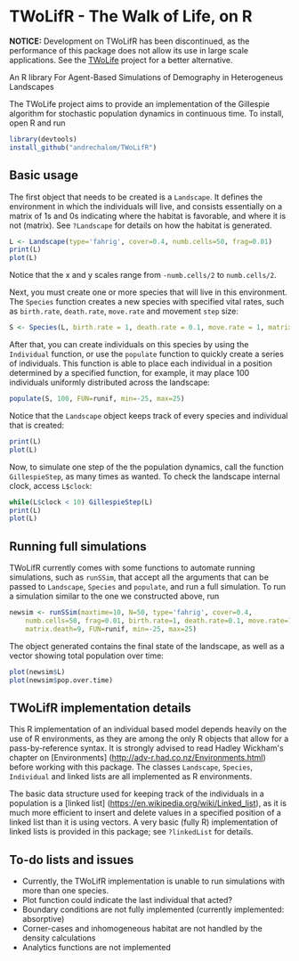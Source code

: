 # TWoLifR - The Walk of Life, on R

**NOTICE:** Development on TWoLifR has been discontinued, as the performance of this package does not allow its use in large scale applications. See the [TWoLife](https://github.com/piLaboratory/TWoLife) project for a better alternative.

An R library For Agent-Based Simulations of Demography in Heterogeneus Landscapes

The TWoLife project aims to provide an implementation of the Gillespie algorithm for
stochastic population dynamics in continuous time. To install, open R and run
```R
library(devtools)
install_github("andrechalom/TWoLifR")
```

## Basic usage

The first object that needs to be created is a `Landscape`. It defines the environment
in which the individuals will live, and consists essentially on a matrix of 1s and 0s
indicating where the habitat is favorable, and where it is not (matrix). See `?Landscape` 
for details on how the habitat is generated.
```R
L <- Landscape(type='fahrig', cover=0.4, numb.cells=50, frag=0.01)
print(L)
plot(L)
```

Notice that the x and y scales range from `-numb.cells/2` to `numb.cells/2`.

Next, you must create one or more species that will live in this environment. The `Species`
function creates a new species with specified vital rates, such as `birth.rate`, `death.rate`,
`move.rate` and movement `step` size:
```R
S <- Species(L, birth.rate = 1, death.rate = 0.1, move.rate = 1, matrix.death=9)
```

After that, you can create individuals on this species by using the `Individual` function,
or use the `populate` function to quickly create a series of individuals. This function
is able to place each individual in a position determined by a specified function, for example,
it may place 100 individuals uniformly distributed across the landscape:
```R
populate(S, 100, FUN=runif, min=-25, max=25)
```

Notice that the `Landscape` object keeps track of every species and individual that is created:
```R 
print(L)
plot(L)
```

Now, to simulate one step of the the population dynamics, call the function `GillespieStep`, as many times
as wanted. To check the landscape internal clock, access `L$clock`:
```R
while(L$clock < 10) GillespieStep(L)
print(L)
plot(L)
```

## Running full simulations
TWoLifR currently comes with some functions to automate running simulations, such as `runSSim`, that accept
all the arguments that can be passed to `Landscape`, `Species` and `populate`, and run a full simulation.
To run a simulation similar to the one we constructed above, run
```R
newsim <- runSSim(maxtime=10, N=50, type='fahrig', cover=0.4, 
    numb.cells=50, frag=0.01, birth.rate=1, death.rate=0.1, move.rate=1, 
    matrix.death=9, FUN=runif, min=-25, max=25)
```

The object generated contains the final state of the landscape, as well as a vector showing total
population over time:
```R
plot(newsim$L)
plot(newsim$pop.over.time)
```

## TWoLifR implementation details

This R implementation of an individual based model depends heavily on the use of R
environments, as they are among the only R objects that allow for a pass-by-reference 
syntax. It is strongly advised to read Hadley Wickham's chapter on [Environments] 
(http://adv-r.had.co.nz/Environments.html) before working with this package. The
classes `Landscape`, `Species`, `Individual` and linked lists are all implemented
as R environments.

The basic data structure used for keeping track of the individuals in a population is a 
[linked list] (https://en.wikipedia.org/wiki/Linked_list),
as it is much more efficient to insert and delete values in a specified position of a linked 
list than it is using vectors. A very basic (fully R) implementation of linked lists is provided
in this package; see `?linkedList` for details.

## To-do lists and issues

- Currently, the TWoLifR implementation is unable to run simulations with more than one species.
- Plot function could indicate the last individual that acted?
- Boundary conditions are not fully implemented (currently implemented: absorptive)
- Corner-cases and inhomogeneous habitat are not handled by the density calculations
- Analytics functions are not implemented
